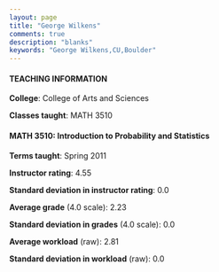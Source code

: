```yaml
---
layout: page
title: "George Wilkens" 
comments: true
description: "blanks"
keywords: "George Wilkens,CU,Boulder"
---
```

<head>
<script src="https://ajax.googleapis.com/ajax/libs/jquery/2.1.3/jquery.min.js"></script>
<script src="https://dl.dropboxusercontent.com/s/pc42nxpaw1ea4o9/highcharts.js?dl=0"></script>
<!-- <script src="../assets/js/highcharts.js"></script> -->
<style type="text/css">@font-face {
	font-family: "Bebas Neue";
	src: url(https://www.filehosting.org/file/details/544349/BebasNeue Regular.otf) format("opentype");
	}
	h1.Bebas { 
		font-family: "Bebas Neue", Verdana, Tahoma;
	}
</style>
</head>
	   
#### TEACHING INFORMATION

**College**: College of Arts and Sciences

**Classes taught**: MATH 3510

#### MATH 3510: Introduction to Probability and Statistics

**Terms taught**: Spring 2011

**Instructor rating**: 4.55

**Standard deviation in instructor rating**: 0.0

**Average grade** (4.0 scale): 2.23

**Standard deviation in grades** (4.0 scale): 0.0

**Average workload** (raw): 2.81

**Standard deviation in workload** (raw): 0.0

